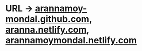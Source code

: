 # URL -> <a href="arannamoy-mondal.github.com">arannamoy-mondal.github.com</a>, <a href="aranna.netlify.com">aranna.netlify.com</a>, <a href="arannamoymondal.netlify.com">arannamoymondal.netlify.com</a>